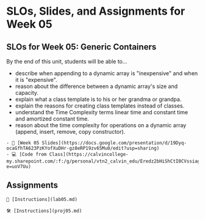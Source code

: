 # SLOs, Slides, and Assignments for Week 05

## SLOs for Week 05: Generic Containers

By the end of this unit, students will be able to...

- describe when appending to a dynamic array is "inexpensive" and when it is "expensive".
- reason about the difference between a dynamic array's size and capacity.
- explain what a class template is to his or her grandma or grandpa.
- explain the reasons for creating class templates instead of classes.
- understand the Time Complexity terms linear time and constant time and amortized constant time.
- reason about the time complexity for operations on a dynamic array (append, insert, remove, copy constructor).

```{note} Resources
- 📜 [Week 05 Slides](https://docs.google.com/presentation/d/19Dyq-ocaGfhTA623PzKYofXuDHr-gz8eRP19zv65Mu0/edit?usp=sharing)
- 💻 [Code from Class](https://calvincollege-my.sharepoint.com/:f:/g/personal/vtn2_calvin_edu/Eredz2bHiShCtI0CVssiaggB8tUES6QbacEf2cc4PBhTgQ?e=uoV7Uu)
```

## Assignments

```{attention} Lab 05: Generic Containers (Templates)
🧪 [Instructions](lab05.md)
```

```{caution} Project 05: Processing Video Game Data using the Bridges API
🛠️ [Instructions](proj05.md)
```
